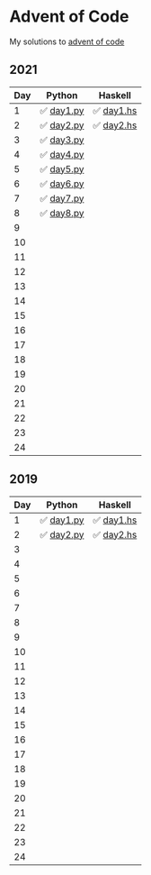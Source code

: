 # Advent of Code

My solutions to [advent of code](adventofcode.com)

## 2021

| Day | Python                        | Haskell                       |
| --- | ----------------------------- | ----------------------------- |
| 1   | ✅ [day1.py](aoc2021/day1.py) | ✅ [day1.hs](aoc2021/day1.hs) |
| 2   | ✅ [day2.py](aoc2021/day2.py) | ✅ [day2.hs](aoc2021/day2.hs) |
| 3   | ✅ [day3.py](aoc2021/day3.py) |                               |
| 4   | ✅ [day4.py](aoc2021/day4.py) |                               |
| 5   | ✅ [day5.py](aoc2021/day5.py) |                               |
| 6   | ✅ [day6.py](aoc2021/day6.py) |                               |
| 7   | ✅ [day7.py](aoc2021/day7.py) |                               |
| 8   | ✅ [day8.py](aoc2021/day8.py) |                               |
| 9   |                               |                               |
| 10  |                               |                               |
| 11  |                               |                               |
| 12  |                               |                               |
| 13  |                               |                               |
| 14  |                               |                               |
| 15  |                               |                               |
| 16  |                               |                               |
| 17  |                               |                               |
| 18  |                               |                               |
| 19  |                               |                               |
| 20  |                               |                               |
| 21  |                               |                               |
| 22  |                               |                               |
| 23  |                               |                               |
| 24  |                               |                               |

## 2019

| Day | Python                        | Haskell                       |
| --- | ----------------------------- | ----------------------------- |
| 1   | ✅ [day1.py](aoc2019/day1.py) | ✅ [day1.hs](aoc2019/day1.hs) |
| 2   | ✅ [day2.py](aoc2019/day2.py) | ✅ [day2.hs](aoc2019/day2.hs) |
| 3   |                               |                               |
| 4   |                               |                               |
| 5   |                               |                               |
| 6   |                               |                               |
| 7   |                               |                               |
| 8   |                               |                               |
| 9   |                               |                               |
| 10  |                               |                               |
| 11  |                               |                               |
| 12  |                               |                               |
| 13  |                               |                               |
| 14  |                               |                               |
| 15  |                               |                               |
| 16  |                               |                               |
| 17  |                               |                               |
| 18  |                               |                               |
| 19  |                               |                               |
| 20  |                               |                               |
| 21  |                               |                               |
| 22  |                               |                               |
| 23  |                               |                               |
| 24  |                               |                               |
